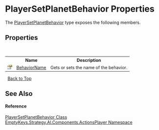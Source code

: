 # PlayerSetPlanetBehavior Properties
 

The <a href="T_EmptyKeys_Strategy_AI_Components_ActionsPlayer_PlayerSetPlanetBehavior">PlayerSetPlanetBehavior</a> type exposes the following members.


## Properties
&nbsp;<table><tr><th></th><th>Name</th><th>Description</th></tr><tr><td>![Public property](media/pubproperty.gif "Public property")</td><td><a href="P_EmptyKeys_Strategy_AI_Components_ActionsPlayer_PlayerSetPlanetBehavior_BehaviorName">BehaviorName</a></td><td>
Gets or sets the name of the behavior.</td></tr></table>&nbsp;
<a href="#playersetplanetbehavior-properties">Back to Top</a>

## See Also


#### Reference
<a href="T_EmptyKeys_Strategy_AI_Components_ActionsPlayer_PlayerSetPlanetBehavior">PlayerSetPlanetBehavior Class</a><br /><a href="N_EmptyKeys_Strategy_AI_Components_ActionsPlayer">EmptyKeys.Strategy.AI.Components.ActionsPlayer Namespace</a><br />
